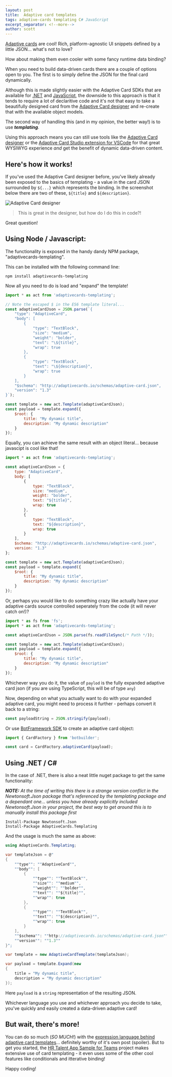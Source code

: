 ```yaml
---
layout: post
title:  Adaptive card templates
tags: adaptive-cards templating C# JavaScript
excerpt_separator: <!--more-->
author: scott
---
```


[Adaptive cards](https://adaptivecards.io/) are cool! Rich, platform-agnostic UI snippets defined by a little JSON... what's not to love?

How about making them even cooler with some fancy runtime data binding?

<!--more-->

When you need to build data-driven cards there are a couple of options open to you. The first is to simply define the JSON for the final card dynamically. 

Although this is made slightly easier with the Adaptive Card SDKs that are available for [.NET](https://docs.microsoft.com/en-us/adaptive-cards/sdk/authoring-cards/net) and [JavaScript](https://docs.microsoft.com/en-us/adaptive-cards/sdk/authoring-cards/javascript), the downside to this approach is that it tends to require a lot of declaritive code and it's not that easy to take a beautifully designed card from the [Adaptive Card designer](https://adaptivecards.io/designer/) and re-create that with the available object models.

The second way of handling this (and in my opinion, the better way!) is to use **_templating_**.

Using this approach means you can still use tools like the [Adaptive Card designer](https://adaptivecards.io/designer/) or the [Adaptive Card Studio extension for VSCode](https://marketplace.visualstudio.com/items?itemName=madewithcardsio.adaptivecardsstudiobeta) for that great WYSIWYG experience _and_ get the benefit of dynamic data-driven content.

## Here's how it works!

If you've used the Adaptive Card designer before, you've likely already been exposed to the basics of templating - a value in the card JSON surrounded by `${...}` which represents the binding. In the screenshot below there are two of these, `${title}` and `${description}`.

![Adaptive Card designer](/assets/adaptive-card-templates/designer.png)

> This is great in the designer, but how do I do this in code?!

Great question!

## Using Node / Javascript:

The functionality is exposed in the handy dandy NPM package, "adaptivecards-templating".

This can be installed with the following command line:

```
npm install adaptivecards-templating
```

Now all you need to do is load and "expand" the template!

```js
import * as act from 'adaptivecards-templating';

// Note the escaped $ in the ES6 template literal...
const adaptiveCardJson = JSON.parse(`{
    "type": "AdaptiveCard",
    "body": [
        {
            "type": "TextBlock",
            "size": "medium",
            "weight": "bolder",
            "text": "\${title}",
            "wrap": true
        },
        {
            "type": "TextBlock",
            "text": "\${description}",
            "wrap": true
        }
    ],
    "$schema": "http://adaptivecards.io/schemas/adaptive-card.json",
    "version": "1.3"
}`);

const template = new act.Template(adaptiveCardJson);
const payload = template.expand({
    $root: {
        title: "My dynamic title",
        description: "My dynamic description"
    }
});
```

Equally, you can achieve the same result with an object literal... because javascipt is cool like that!

```js
import * as act from 'adaptivecards-templating';

const adaptiveCardJson = {
    type: "AdaptiveCard",
    body: [
        {
            type: "TextBlock",
            size: "medium",
            weight: "bolder",
            text: "${title}",
            wrap: true
        },
        {
            type: "TextBlock",
            text: "${description}",
            wrap: true
        }
    ],
    $schema: "http://adaptivecards.io/schemas/adaptive-card.json",
    version: "1.3"
};

const template = new act.Template(adaptiveCardJson);
const payload = template.expand({
    $root: {
        title: "My dynamic title",
        description: "My dynamic description"
    }
});
```

Or, perhaps you would like to do something crazy like actually have your adaptive cards source controlled seperately from the code (it will never catch on!)?

```js
import * as fs from 'fs';
import * as act from 'adaptivecards-templating';

const adaptiveCardJson = JSON.parse(fs.readFileSync(/* Path */));

const template = new act.Template(adaptiveCardJson);
const payload = template.expand({
    $root: {
        title: "My dynamic title",
        description: "My dynamic description"
    }
});
```

Whichever way you do it, the value of `paylod` is the fully expanded adaptive card json (if you are using TypeScript, this will be of type `any`)

Now, depending on what you actually want to do with your expanded adaptive card, you might need to process it further - perhaps convert it back to a string:

```js
const payloadString = JSON.stringify(payload);
```

Or use [BotFramework SDK](https://github.com/microsoft/botframework-sdk) to create an adaptive card object:

```js
import { CardFactory } from 'botbuilder';

const card = CardFactory.adaptiveCard(payload);
```

## Using .NET / C#

In the case of .NET, there is also a neat little nuget package to get the same functionality:

_**NOTE:** At the time of writing this there is a strange version conflict in the Newtonsoft.Json package that's referenced by the templating package and a dependant one... unless you have already explicitly included Newtonsoft.Json in your project, the best way to get around this is to manually install this package first_

```
Install-Package Newtonsoft.Json
Install-Package AdaptiveCards.Templating
```

And the usage is much the same as above:

```cs
using AdaptiveCards.Templating;

var templateJson = @"
{
    ""type"": ""AdaptiveCard"",
    ""body"": [
        {
            ""type"": ""TextBlock"",
            ""size"": ""medium"",
            ""weight"": ""bolder"",
            ""text"": ""${title}"",
            ""wrap"": true
        },
        {
            ""type"": ""TextBlock"",
            ""text"": ""${description}"",
            ""wrap"": true
        }
    ],
    ""$schema"": ""http://adaptivecards.io/schemas/adaptive-card.json"",
    ""version"": ""1.3""
}";

var template = new AdaptiveCardTemplate(templateJson);

var payload = template.Expand(new 
{
    title = "My dynamic title",
    description = "My dynamic description"
});
```

Here `payload` is a `string` representation of the resulting JSON.

Whichever language you use and whichever approach you decide to take, you've quickly and easily created a data-driven adaptive card!

## But wait, there's more!

You can do so much (_SO MUCH!_) with the [expression language behind adaptive card templates](https://docs.microsoft.com/en-us/adaptive-cards/templating/language#:~:text=Adaptive%20Card%20Templating%20is%20built%20on%20top%20of,just%20a%20small%20sampling%20of%20the%20built-in%20functions.)... definitely worthy of it's own post (spoiler). But to get you started, the [HR Talent App Sample for Teams](https://github.com/OfficeDev/msteams-sample-contoso-hr-talent-app-node) project makes extensive use of card templating - it even uses some of the other cool features like conditionals and itterative binding!

Happy coding!
